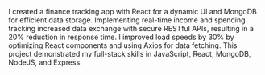 I created a finance tracking app with React for a dynamic UI and MongoDB for efficient data storage. Implementing real-time income and spending tracking increased data exchange with secure RESTful APIs, resulting in a 20% reduction in response time. I improved load speeds by 30% by optimizing React components and using Axios for data fetching. This project demonstrated my full-stack skills in JavaScript, React, MongoDB, NodeJS, and Express.
